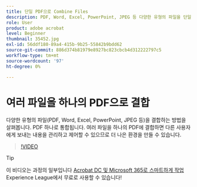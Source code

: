 ```yaml
---
title: 단일 PDF으로 Combine Files
description: PDF, Word, Excel, PowerPoint, JPEG 등 다양한 유형의 파일을 단일 PDF으로 결합
role: User
product: adobe acrobat
level: Beginner
thumbnail: 35452.jpg
exl-id: 56ddf180-89a4-415b-9b25-55842b9bdd62
source-git-commit: 886d374b81979e8927bc823cbcb4d312222797c5
workflow-type: tm+mt
source-wordcount: '97'
ht-degree: 0%

---
```


# 여러 파일을 하나의 PDF으로 결합

다양한 유형의 파일(PDF, Word, Excel, PowerPoint, JPEG 등)을 결합하는 방법을 살펴봅니다. PDF 하나로 통합됩니다. 여러 파일을 하나의 PDF에 결합하면 다른 사용자에게 보내는 내용을 관리하고 제어할 수 있으므로 더 나은 환경을 만들 수 있습니다.

>[!VIDEO](https://video.tv.adobe.com/v/35452?hidetitle=true)

>[!TIP]
>
>이 비디오는 과정의 일부입니다 [Acrobat DC 및 Microsoft 365로 스마트하게 작업](https://experienceleague.adobe.com/?recommended=Acrobat-U-1-2021.microsoft365) Experience League에서 무료로 사용할 수 있습니다!
